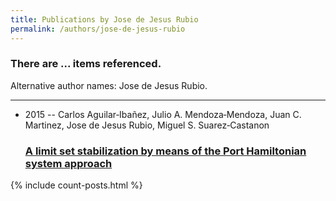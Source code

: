 ```yaml
---
title: Publications by Jose de Jesus Rubio
permalink: /authors/jose-de-jesus-rubio
---
```


<h3 id="number-posts">There are ... items referenced.</h3>
<p id='info-authors'>Alternative author names: Jose de Jesus Rubio.</p>
<hr />
<ul class="post-list">
<li><span class='post-meta'>2015 -- Carlos Aguilar‐Ibañez, Julio A. Mendoza‐Mendoza, Juan C. Martinez, Jose de Jesus Rubio, Miguel S. Suarez‐Castanon</span><h3><a class='post-link' href="{{ site.baseurl }}/a-limit-set-stabilization-by-means-of-the-port-hamiltonian-system-approach">A limit set stabilization by means of the Port Hamiltonian system approach</a></h3></li>

</ul>
{% include count-posts.html %}
